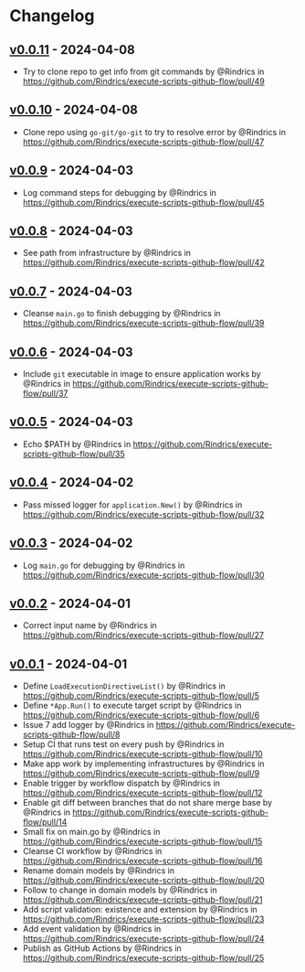 # Changelog

## [v0.0.11](https://github.com/Rindrics/execute-scripts-github-flow/compare/v0.0.10...v0.0.11) - 2024-04-08
- Try to clone repo to get info from git commands by @Rindrics in https://github.com/Rindrics/execute-scripts-github-flow/pull/49

## [v0.0.10](https://github.com/Rindrics/execute-scripts-github-flow/compare/v0.0.9...v0.0.10) - 2024-04-08
- Clone repo using `go-git/go-git` to try to resolve error by @Rindrics in https://github.com/Rindrics/execute-scripts-github-flow/pull/47

## [v0.0.9](https://github.com/Rindrics/execute-scripts-github-flow/compare/v0.0.8...v0.0.9) - 2024-04-03
- Log command steps for debugging by @Rindrics in https://github.com/Rindrics/execute-scripts-github-flow/pull/45

## [v0.0.8](https://github.com/Rindrics/execute-scripts-github-flow/compare/v0.0.7...v0.0.8) - 2024-04-03
- See path from infrastructure by @Rindrics in https://github.com/Rindrics/execute-scripts-github-flow/pull/42

## [v0.0.7](https://github.com/Rindrics/execute-scripts-github-flow/compare/v0.0.6...v0.0.7) - 2024-04-03
- Cleanse `main.go` to finish debugging by @Rindrics in https://github.com/Rindrics/execute-scripts-github-flow/pull/39

## [v0.0.6](https://github.com/Rindrics/execute-scripts-github-flow/compare/v0.0.5...v0.0.6) - 2024-04-03
- Include `git` executable in image to ensure application works by @Rindrics in https://github.com/Rindrics/execute-scripts-github-flow/pull/37

## [v0.0.5](https://github.com/Rindrics/execute-scripts-github-flow/compare/v0.0.4...v0.0.5) - 2024-04-03
- Echo $PATH by @Rindrics in https://github.com/Rindrics/execute-scripts-github-flow/pull/35

## [v0.0.4](https://github.com/Rindrics/execute-scripts-github-flow/compare/v0.0.3...v0.0.4) - 2024-04-02
- Pass missed logger for `application.New()` by @Rindrics in https://github.com/Rindrics/execute-scripts-github-flow/pull/32

## [v0.0.3](https://github.com/Rindrics/execute-scripts-github-flow/compare/v0.0.2...v0.0.3) - 2024-04-02
- Log `main.go` for debugging by @Rindrics in https://github.com/Rindrics/execute-scripts-github-flow/pull/30

## [v0.0.2](https://github.com/Rindrics/execute-scripts-github-flow/compare/v0.0.1...v0.0.2) - 2024-04-01
- Correct input name by @Rindrics in https://github.com/Rindrics/execute-scripts-github-flow/pull/27

## [v0.0.1](https://github.com/Rindrics/execute-scripts-github-flow/commits/v0.0.1) - 2024-04-01
- Define `LoadExecutionDirectiveList()` by @Rindrics in https://github.com/Rindrics/execute-scripts-github-flow/pull/5
- Define `*App.Run()` to execute target script by @Rindrics in https://github.com/Rindrics/execute-scripts-github-flow/pull/6
- Issue 7 add logger by @Rindrics in https://github.com/Rindrics/execute-scripts-github-flow/pull/8
- Setup CI that runs test on every push by @Rindrics in https://github.com/Rindrics/execute-scripts-github-flow/pull/10
- Make app work by implementing infrastructures by @Rindrics in https://github.com/Rindrics/execute-scripts-github-flow/pull/9
- Enable trigger by workflow dispatch by @Rindrics in https://github.com/Rindrics/execute-scripts-github-flow/pull/12
- Enable git diff between branches that do not share merge base by @Rindrics in https://github.com/Rindrics/execute-scripts-github-flow/pull/14
- Small fix on main.go by @Rindrics in https://github.com/Rindrics/execute-scripts-github-flow/pull/15
- Cleanse CI workflow by @Rindrics in https://github.com/Rindrics/execute-scripts-github-flow/pull/16
- Rename domain models by @Rindrics in https://github.com/Rindrics/execute-scripts-github-flow/pull/20
- Follow to change in domain models by @Rindrics in https://github.com/Rindrics/execute-scripts-github-flow/pull/21
- Add script validation: existence and extension by @Rindrics in https://github.com/Rindrics/execute-scripts-github-flow/pull/23
- Add event validation by @Rindrics in https://github.com/Rindrics/execute-scripts-github-flow/pull/24
- Publish as GitHub Actions by @Rindrics in https://github.com/Rindrics/execute-scripts-github-flow/pull/25
